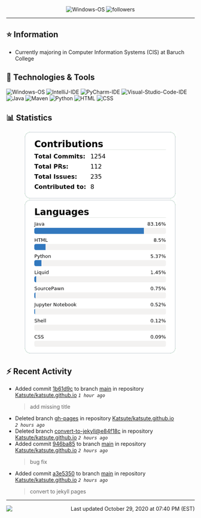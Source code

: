 <div align="center">
    <img 
        src="https://img.shields.io/badge/OS-Windows-informational?style=for-the-badge&color=3278be"
        alt="Windows-OS">
    <img 
        src="https://img.shields.io/github/followers/katsute?color=3278be&style=for-the-badge"
        alt="followers">
</div>

<hr>

## ⭐ Information

 - Currently majoring in Computer Information Systems (CIS) at Baruch College

## 🔧 Technologies & Tools

<img 
    src="https://img.shields.io/badge/OS-Windows-informational?style=flat-square&color=3278be"
    alt="Windows-OS">
<img 
    src="https://img.shields.io/badge/Editor-IntelliJ_IDEA-informational?style=flat-square&logo=intellij-idea&logoColor=white&color=3278be"
    alt="IntelliJ-IDE">
<img 
    src="https://img.shields.io/badge/Editor-PyCharm-informational?style=flat-square&logo=pycharm&logoColor=white&color=3278be"
    alt="PyCharm-IDE">
<img 
    src="https://img.shields.io/badge/Editor-Visual_Studio_Code-informational?style=flat-square&logo=Visual-Studio-Code&logoColor=white&color=3278be"
    alt="Visual-Studio-Code-IDE">
<img 
    src="https://img.shields.io/badge/Code-Java-informational?style=flat-square&logo=java&logoColor=white&color=3278be"
    alt="Java">
<img 
    src="https://img.shields.io/badge/Tools-Maven-informational?style=flat-square&logo=apache-maven&logoColor=white&color=3278be"
    alt="Maven">
<img 
    src="https://img.shields.io/badge/Code-Python-informational?style=flat-square&logo=python&logoColor=white&color=3278be"
    alt="Python">
<img 
    src="https://img.shields.io/badge/Code-HTML-informational?style=flat-square&logo=html5&logoColor=white&color=3278be"
    alt="HTML">
<img 
    src="https://img.shields.io/badge/Code-CSS-informational?style=flat-square&logo=css-wizardry&logoColor=white&color=3278be"
    alt="CSS">

## 📊 Statistics
<div align="center">
    <a href="https://github.com/Katsute/">
        <img src="https://github.com/Katsute/Katsute/blob/main/contributions.png">
    </a>
    <a href="https://github.com/Katsute/">
        <img src="https://github.com/Katsute/Katsute/blob/main/languages.png">
    </a>
</div>

## ⚡ Recent Activity

 - Added commit [1b61d9c](https://github.com/Katsute/katsute.github.io/commit/1b61d9c0d43b81828cca51b80d17f32ab283604e) to branch [main](https://github.com/Katsute/katsute.github.io/tree/main) in repository [Katsute/katsute.github.io](https://github.com/Katsute/katsute.github.io)  *`1 hour ago`*
   > add missing title
 - Deleted branch [gh-pages](https://github.com/Katsute/katsute.github.io/tree/gh-pages) in repository [Katsute/katsute.github.io](https://github.com/Katsute/katsute.github.io) *`2 hours ago`*
 - Deleted branch [convert-to-jekyll@e84f18c](https://github.com/Katsute/katsute.github.io/tree/convert-to-jekyll@e84f18c) in repository [Katsute/katsute.github.io](https://github.com/Katsute/katsute.github.io) *`2 hours ago`*
 - Added commit [946ba85](https://github.com/Katsute/katsute.github.io/commit/946ba850f63744ab66cf18d1abb0627bf1be835f) to branch [main](https://github.com/Katsute/katsute.github.io/tree/main) in repository [Katsute/katsute.github.io](https://github.com/Katsute/katsute.github.io)  *`2 hours ago`*
   > bug fix
 - Added commit [a3e5350](https://github.com/Katsute/katsute.github.io/commit/a3e5350d2fd2192541abb05fcc8182e6534a17bc) to branch [main](https://github.com/Katsute/katsute.github.io/tree/main) in repository [Katsute/katsute.github.io](https://github.com/Katsute/katsute.github.io)  *`2 hours ago`*
   > convert to jekyll pages

---
<img align="left" src="https://github.com/Katsute/Katsute/workflows/Update%20README.md/badge.svg"><p align="right">Last updated October 29, 2020 at 07:40 PM (EST)</p>

